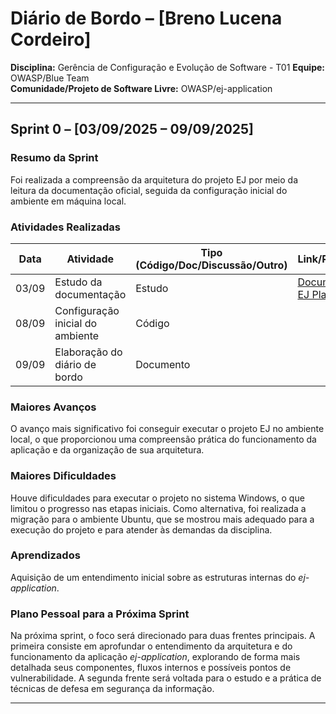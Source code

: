 # Diário de Bordo – [Breno Lucena Cordeiro]

**Disciplina:** Gerência de Configuração e Evolução de Software - T01 
**Equipe:** OWASP/Blue Team  
**Comunidade/Projeto de Software Livre:** OWASP/ej-application

---

## Sprint 0 – [03/09/2025 – 09/09/2025]

### Resumo da Sprint

Foi realizada a compreensão da arquitetura do projeto EJ por meio da leitura da documentação oficial, seguida da configuração inicial do ambiente em máquina local.

### Atividades Realizadas

| Data  | Atividade                         | Tipo (Código/Doc/Discussão/Outro) | Link/Referência | Status    |
| ----- | --------------------------------- | --------------------------------- | --------------- | --------- |
| 03/09 | Estudo da documentação            | Estudo                            | [Documentação EJ Platform](https://www.ejplatform.org/docs/) | Concluído |
| 08/09 | Configuração inicial do ambiente  | Código                            |                 | Concluído |
| 09/09 | Elaboração do diário de bordo     | Documento                         |                 | Concluído |

### Maiores Avanços

O avanço mais significativo foi conseguir executar o projeto EJ no ambiente local, o que proporcionou uma compreensão prática do funcionamento da aplicação e da organização de sua arquitetura.

### Maiores Dificuldades

Houve dificuldades para executar o projeto no sistema Windows, o que limitou o progresso nas etapas iniciais. Como alternativa, foi realizada a migração para o ambiente Ubuntu, que se mostrou mais adequado para a execução do projeto e para atender às demandas da disciplina.

### Aprendizados

Aquisição de um entendimento inicial sobre as estruturas internas do *ej-application*.

### Plano Pessoal para a Próxima Sprint

Na próxima sprint, o foco será direcionado para duas frentes principais. A primeira consiste em aprofundar o entendimento da arquitetura e do funcionamento da aplicação *ej-application*, explorando de forma mais detalhada seus componentes, fluxos internos e possíveis pontos de vulnerabilidade. A segunda frente será voltada para o estudo e a prática de técnicas de defesa em segurança da informação.

---
